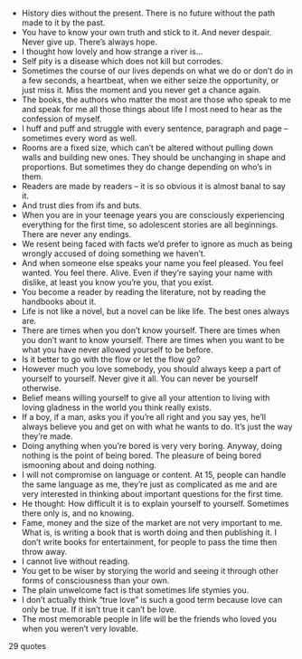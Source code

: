  - History dies without the present. There is no future without the path made to it by the past.
 - You have to know your own truth and stick to it. And never despair. Never give up. There’s always hope.
 - I thought how lovely and how strange a river is...
 - Self pity is a disease which does not kill but corrodes.
 - Sometimes the course of our lives depends on what we do or don’t do in a few seconds, a heartbeat, when we either seize the opportunity, or just miss it. Miss the moment and you never get a chance again.
 - The books, the authors who matter the most are those who speak to me and speak for me all those things about life I most need to hear as the confession of myself.
 - I huff and puff and struggle with every sentence, paragraph and page – sometimes every word as well.
 - Rooms are a fixed size, which can’t be altered without pulling down walls and building new ones. They should be unchanging in shape and proportions. But sometimes they do change depending on who’s in them.
 - Readers are made by readers – it is so obvious it is almost banal to say it.
 - And trust dies from ifs and buts.
 - When you are in your teenage years you are consciously experiencing everything for the first time, so adolescent stories are all beginnings. There are never any endings.
 - We resent being faced with facts we’d prefer to ignore as much as being wrongly accused of doing something we haven’t.
 - And when someone else speaks your name you feel pleased. You feel wanted. You feel there. Alive. Even if they’re saying your name with dislike, at least you know you’re you, that you exist.
 - You become a reader by reading the literature, not by reading the handbooks about it.
 - Life is not like a novel, but a novel can be like life. The best ones always are.
 - There are times when you don’t know yourself. There are times when you don’t want to know yourself. There are times when you want to be what you have never allowed yourself to be before.
 - Is it better to go with the flow or let the flow go?
 - However much you love somebody, you should always keep a part of yourself to yourself. Never give it all. You can never be yourself otherwise.
 - Belief means willing yourself to give all your attention to living with loving gladness in the world you think really exists.
 - If a boy, if a man, asks you if you’re all right and you say yes, he’ll always believe you and get on with what he wants to do. It’s just the way they’re made.
 - Doing anything when you’re bored is very very boring. Anyway, doing nothing is the point of being bored. The pleasure of being bored ismooning about and doing nothing.
 - I will not compromise on language or content. At 15, people can handle the same language as me, they’re just as complicated as me and are very interested in thinking about important questions for the first time.
 - He thought: How difficult it is to explain yourself to yourself. Sometimes there only is, and no knowing.
 - Fame, money and the size of the market are not very important to me. What is, is writing a book that is worth doing and then publishing it. I don’t write books for entertainment, for people to pass the time then throw away.
 - I cannot live without reading.
 - You get to be wiser by storying the world and seeing it through other forms of consciousness than your own.
 - The plain unwelcome fact is that sometimes life stymies you.
 - I don’t actually think “true love” is such a good term because love can only be true. If it isn’t true it can’t be love.
 - The most memorable people in life will be the friends who loved you when you weren’t very lovable.

29 quotes